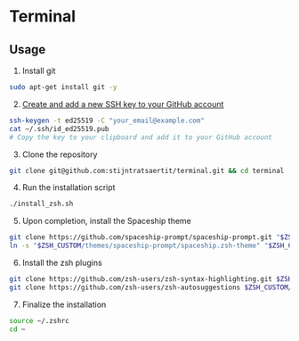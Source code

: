 # Terminal

## Usage
1. Install git
```bash
sudo apt-get install git -y
``` 
2. [Create and add a new SSH key to your GitHub account](https://docs.github.com/en/authentication/connecting-to-github-with-ssh/generating-a-new-ssh-key-and-adding-it-to-the-ssh-agent)
```bash
ssh-keygen -t ed25519 -C "your_email@example.com"
cat ~/.ssh/id_ed25519.pub
# Copy the key to your clipboard and add it to your GitHub account
```
3. Clone the repository
```bash
git clone git@github.com:stijntratsaertit/terminal.git && cd terminal
```
4. Run the installation script
```bash
./install_zsh.sh
```
5. Upon completion, install the Spaceship theme
```bash
git clone https://github.com/spaceship-prompt/spaceship-prompt.git "$ZSH_CUSTOM/themes/spaceship-prompt" --depth=1
ln -s "$ZSH_CUSTOM/themes/spaceship-prompt/spaceship.zsh-theme" "$ZSH_CUSTOM/themes/spaceship.zsh-theme"
```
6. Install the zsh plugins
```bash
git clone https://github.com/zsh-users/zsh-syntax-highlighting.git $ZSH_CUSTOM/plugins/zsh-syntax-highlighting
git clone https://github.com/zsh-users/zsh-autosuggestions $ZSH_CUSTOM/plugins/zsh-autosuggestions
```
7. Finalize the installation
```bash
source ~/.zshrc
cd ~
```
